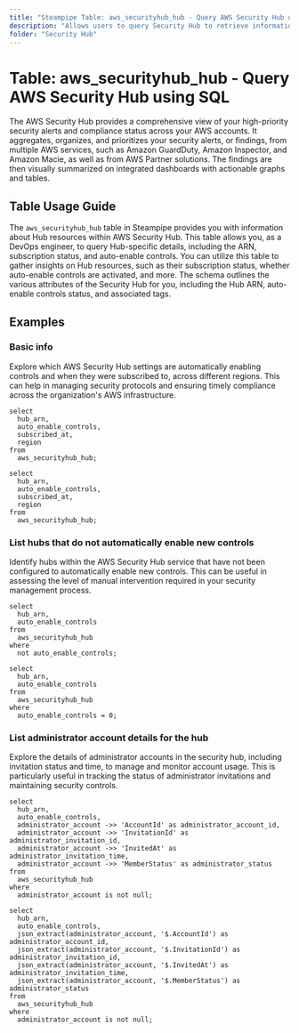 ```yaml
---
title: "Steampipe Table: aws_securityhub_hub - Query AWS Security Hub using SQL"
description: "Allows users to query Security Hub to retrieve information about the Hub resources."
folder: "Security Hub"
---
```


# Table: aws_securityhub_hub - Query AWS Security Hub using SQL

The AWS Security Hub provides a comprehensive view of your high-priority security alerts and compliance status across your AWS accounts. It aggregates, organizes, and prioritizes your security alerts, or findings, from multiple AWS services, such as Amazon GuardDuty, Amazon Inspector, and Amazon Macie, as well as from AWS Partner solutions. The findings are then visually summarized on integrated dashboards with actionable graphs and tables.

## Table Usage Guide

The `aws_securityhub_hub` table in Steampipe provides you with information about Hub resources within AWS Security Hub. This table allows you, as a DevOps engineer, to query Hub-specific details, including the ARN, subscription status, and auto-enable controls. You can utilize this table to gather insights on Hub resources, such as their subscription status, whether auto-enable controls are activated, and more. The schema outlines the various attributes of the Security Hub for you, including the Hub ARN, auto-enable controls status, and associated tags.

## Examples

### Basic info
Explore which AWS Security Hub settings are automatically enabling controls and when they were subscribed to, across different regions. This can help in managing security protocols and ensuring timely compliance across the organization's AWS infrastructure.

```sql+postgres
select
  hub_arn,
  auto_enable_controls,
  subscribed_at,
  region
from
  aws_securityhub_hub;
```

```sql+sqlite
select
  hub_arn,
  auto_enable_controls,
  subscribed_at,
  region
from
  aws_securityhub_hub;
```

### List hubs that do not automatically enable new controls
Identify hubs within the AWS Security Hub service that have not been configured to automatically enable new controls. This can be useful in assessing the level of manual intervention required in your security management process.

```sql+postgres
select
  hub_arn,
  auto_enable_controls
from
  aws_securityhub_hub
where
  not auto_enable_controls;
```

```sql+sqlite
select
  hub_arn,
  auto_enable_controls
from
  aws_securityhub_hub
where
  auto_enable_controls = 0;
```

### List administrator account details for the hub 
Explore the details of administrator accounts in the security hub, including invitation status and time, to manage and monitor account usage. This is particularly useful in tracking the status of administrator invitations and maintaining security controls.

```sql+postgres
select
  hub_arn,
  auto_enable_controls,
  administrator_account ->> 'AccountId' as administrator_account_id,
  administrator_account ->> 'InvitationId' as administrator_invitation_id,
  administrator_account ->> 'InvitedAt' as administrator_invitation_time,
  administrator_account ->> 'MemberStatus' as administrator_status
from
  aws_securityhub_hub
where
  administrator_account is not null;
```

```sql+sqlite
select
  hub_arn,
  auto_enable_controls,
  json_extract(administrator_account, '$.AccountId') as administrator_account_id,
  json_extract(administrator_account, '$.InvitationId') as administrator_invitation_id,
  json_extract(administrator_account, '$.InvitedAt') as administrator_invitation_time,
  json_extract(administrator_account, '$.MemberStatus') as administrator_status
from
  aws_securityhub_hub
where
  administrator_account is not null;
```